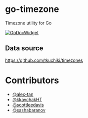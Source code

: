 # go-timezone

Timezone utility for Go

[![GoDocWidget]][GoDocReference]

[GoDocWidget]:https://godoc.org/github.com/tkuchiki/go-timezone?status.svg
[GoDocReference]:https://godoc.org/github.com/tkuchiki/go-timezone

## Data source

https://github.com/tkuchiki/timezones

# Contributors

- [@alex-tan](https://github.com/alex-tan)
- [@kkavchakHT](https://github.com/kkavchakHT)
- [@scottleedavis](https://github.com/scottleedavis)
- [@sashabaranov](https://github.com/sashabaranov)
